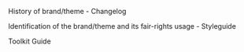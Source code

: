History of brand/theme - Changelog

Identification of the brand/theme and its fair-rights usage
    - Styleguide

Toolkit Guide
